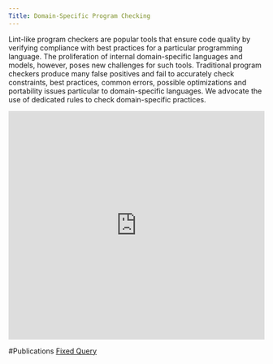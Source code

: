 ```yaml
---
Title: Domain-Specific Program Checking
---
```


Lint-like program checkers are popular tools that ensure code quality by verifying compliance with best practices for a particular programming language. The proliferation of internal domain-specific languages and models, however, poses new challenges for such tools. Traditional program checkers produce many false positives and fail to accurately check constraints, best practices, common errors, possible optimizations and portability issues particular to domain-specific languages. We advocate the use of dedicated rules to check domain-specific practices.

<div style="width: 100%" id="\__ss_4648610"><iframe src="http://www.slideshare.net/slideshow/embed_code/4648610" width="100%" height="450" frameborder="0" marginwidth="0" marginheight="0" scrolling="no"></iframe></div>

#Publications
[Fixed Query](%assets_url%/scgbib/?query=*&filter=Year)
